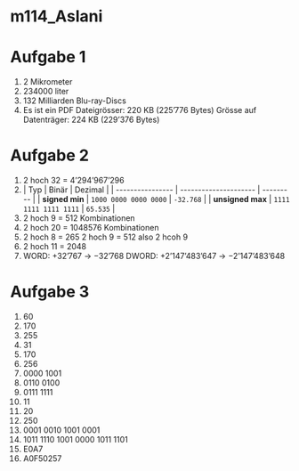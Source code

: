 # m114_Aslani

# Aufgabe 1

1. 2 Mikrometer
2. 234000 liter
3. 132 Milliarden Blu-ray-Discs
4. Es ist ein PDF
   Dateigrösser: 220 KB (225’776 Bytes)
   Grösse auf Datenträger: 224 KB (229’376 Bytes)
   
   
# Aufgabe 2

1. 2 hoch 32 = 4’294’967’296
2. | Typ              | Binär                 | Dezimal   |
| ---------------- | --------------------- | --------- |
| **signed min**   | `1000 0000 0000 0000` | `-32.768` |
| **unsigned max** | `1111 1111 1111 1111` | `65.535`  |
3. 2 hoch 9 = 512 Kombinationen
4. 2 hoch 20 = 1048576 Kombinationen
5. 2 hoch 8 = 265  2 hoch 9 = 512 also 2 hcoh 9
6. 2 hoch 11 = 2048
7. WORD: +32’767 → −32’768   DWORD: +2’147’483’647 → −2’147’483’648

# Aufgabe 3

1. 60
2. 170
3. 255
4. 31
5. 170
6. 256
7. 0000 1001
8. 0110 0100
9. 0111 1111
10. 11
11. 20
12. 250
13. 0001 0010 1001 0001
14. 1011 1110 1001 0000 1011 1101
15. E0A7
16. A0F50257
